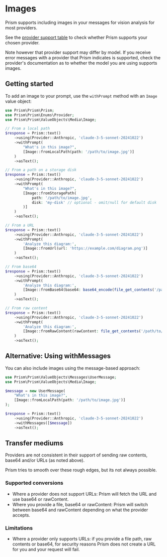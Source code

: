 # Images

Prism supports including images in your messages for vision analysis for most providers.

See the [provider support table](/getting-started/introduction.html#provider-support) to check whether Prism supports your chosen provider.

Note however that provider support may differ by model. If you receive error messages with a provider that Prism indicates is supported, check the provider's documentation as to whether the model you are using supports images.

## Getting started

To add an image to your prompt, use the `withPrompt` method with an `Image` value object:

```php
use Prism\Prism\Prism;
use Prism\Prism\Enums\Provider;
use Prism\Prism\ValueObjects\Media\Image;

// From a local path
$response = Prism::text()
    ->using(Provider::Anthropic, 'claude-3-5-sonnet-20241022')
    ->withPrompt(
        "What's in this image?",
        [Image::fromLocalPath(path: '/path/to/image.jpg')]
    )
    ->asText();

// From a path on a storage disk
$response = Prism::text()
    ->using(Provider::Anthropic, 'claude-3-5-sonnet-20241022')
    ->withPrompt(
        "What's in this image?",
        [Image::fromStoragePath(
            path: '/path/to/image.jpg', 
            disk: 'my-disk' // optional - omit/null for default disk
        )]
    )
    ->asText();

// From a URL
$response = Prism::text()
    ->using(Provider::Anthropic, 'claude-3-5-sonnet-20241022')
    ->withPrompt(
        'Analyze this diagram:',
        [Image::fromUrl(url: 'https://example.com/diagram.png')]
    )
    ->asText();

// From base64
$response = Prism::text()
    ->using(Provider::Anthropic, 'claude-3-5-sonnet-20241022')
    ->withPrompt(
        'Analyze this diagram:',
        [Image::fromBase64(base64: base64_encode(file_get_contents('/path/to/image.jpg')))]
    )
    ->asText();

// From raw content
$response = Prism::text()
    ->using(Provider::Anthropic, 'claude-3-5-sonnet-20241022')
    ->withPrompt(
        'Analyze this diagram:',
        [Image::fromRawContent(rawContent: file_get_contents('/path/to/image.jpg'))]
    )
    ->asText();
```

## Alternative: Using withMessages

You can also include images using the message-based approach:

```php
use Prism\Prism\ValueObjects\Messages\UserMessage;
use Prism\Prism\ValueObjects\Media\Image;

$message = new UserMessage(
    "What's in this image?",
    [Image::fromLocalPath(path: '/path/to/image.jpg')]
);

$response = Prism::text()
    ->using(Provider::Anthropic, 'claude-3-5-sonnet-20241022')
    ->withMessages([$message])
    ->asText();
```

## Transfer mediums 

Providers are not consistent in their support of sending raw contents, base64 and/or URLs (as noted above). 

Prism tries to smooth over these rough edges, but its not always possible.

### Supported conversions
- Where a provider does not support URLs: Prism will fetch the URL and use base64 or rawContent.
- Where you provide a file, base64 or rawContent: Prism will switch between base64 and rawContent depending on what the provider accepts.

### Limitations
- Where a provider only supports URLs: if you provide a file path, raw contents or base64, for security reasons Prism does not create a URL for you and your request will fail.
